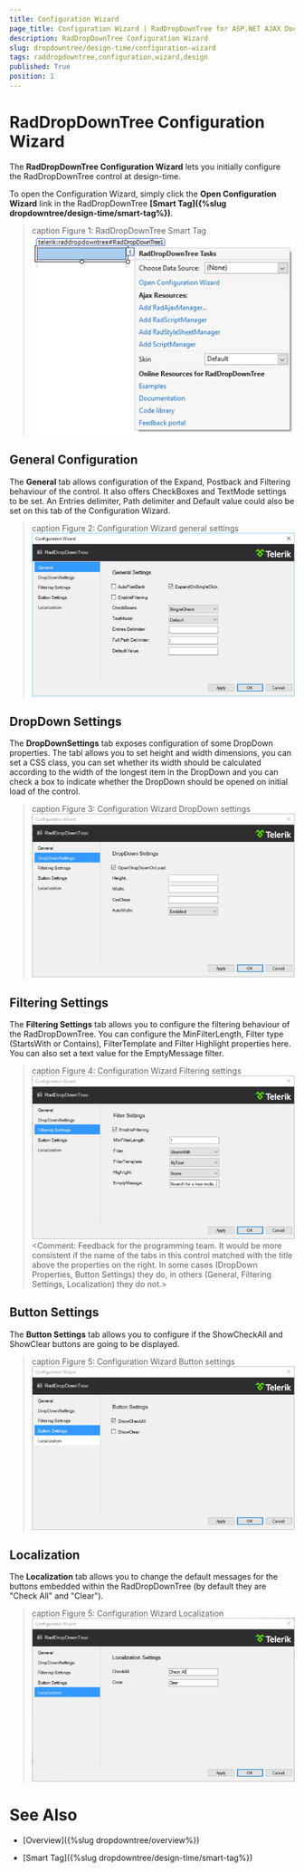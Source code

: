 ```yaml
---
title: Configuration Wizard
page_title: Configuration Wizard | RadDropDownTree for ASP.NET AJAX Documentation
description: RadDropDownTree Configuration Wizard
slug: dropdowntree/design-time/configuration-wizard
tags: raddropdowntree,configuration,wizard,design
published: True
position: 1
---
```


# RadDropDownTree Configuration Wizard



The **RadDropDownTree Configuration Wizard** lets you initially configure the RadDropDownTree control at design-time.

To open the Configuration Wizard, simply click the **Open Configuration Wizard** link in the RadDropDownTree **[Smart Tag]({%slug dropdowntree/design-time/smart-tag%})**. 

>caption Figure 1: RadDropDownTree Smart Tag
![RadDropDownTree Smart Tag](images/dropdowntree-smart-tag-menu.png)


## General Configuration

The **General** tab allows configuration of the Expand, Postback and Filtering behaviour of the control. It also offers CheckBoxes and TextMode settings to be set. An Entries delimiter, Path delimiter and Default value could also be set on this tab of the Configuration Wizard.

>caption Figure 2: Configuration Wizard general settings
![RadDropDownTree Configuration Wizard General](images/ddt-smart-tag-configuration-wizard-general.png)


## DropDown Settings

The **DropDownSettings** tab exposes configuration of some DropDown properties. The tabl allows you to set height and width dimensions, you can set a CSS class, you can set whether its width should be calculated according to the width of the longest item in the DropDown and you can check a box to indicate whether the DropDown should be opened on initial load of the control.

>caption Figure 3: Configuration Wizard DropDown settings
![RadDropDownTree Configuration Wizard DropDown](images/ddt-smart-tag-configuration-wizard-dropdown.png)


## Filtering Settings

The **Filtering Settings** tab allows you to configure the filtering behaviour of the RadDropDownTree. You can configure the MinFilterLength, Filter type (StartsWith or Contains), FilterTemplate and Filter Highlight properties here. You can also set a text value for the EmptyMessage filter.

>caption Figure 4: Configuration Wizard Filtering settings
![RadDropDownTree Configuration Wizard Filtering](images/ddt-smart-tag-configuration-wizard-filtering.png)
<Comment: Feedback for the programming team. It would be more consistent if the name of the tabs in this control matched with the title above the properties on the right. In some cases (DropDown Properties, Button Settings) they do, in others (General, Filtering Settings, Localization) they do not.>

## Button Settings

The **Button Settings** tab allows you to configure if the ShowCheckAll and ShowClear buttons are going to be displayed. 

>caption Figure 5: Configuration Wizard Button settings
![RadDropDownTree Configuration Wizard Button](images/ddt-smart-tag-configuration-wizard-buttons.png)


## Localization

The **Localization** tab allows you to change the default messages for the buttons embedded within the RadDropDownTree (by default they are "Check All" and "Clear"). 

>caption Figure 5: Configuration Wizard Localization
![RadDropDownTree Configuration Wizard Localization](images/ddt-smart-tag-configuration-wizard-localization.png)


# See Also

 * [Overview]({%slug dropdowntree/overview%})

 * [Smart Tag]({%slug dropdowntree/design-time/smart-tag%})
